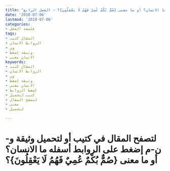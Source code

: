 ```yaml
---
title: "ما الانسان؟ أو ما معنى {صُمٌّ بُكْمٌ عُمِيٌ فَهُمُ لَا يَعْقِلُونَ}؟ – الفصل الرابع"
date: '2018-07-06'
lastmod: '2018-07-06'
categories:
- فلسفة العقل
tags:
- المقال كتيب
- الروابط الانسان
- ون
- وثيقة إضغط
- الانسان معنى
keywords:
- المقال كتيب
- الروابط الانسان
- ون
- وثيقة إضغط
- الانسان معنى
- إضغط الروابط
- كتيب لتحميل
- لتصفح المقال
- معنى
- لتحميل

---
```

# **لتصفح المقال في كتيب أو لتحميل وثيقة و-ن-م إضغط على الروابط أسفله** **ما الانسان؟ أو ما معنى {صُمٌّ بُكْمٌ عُمِيٌ فَهُمُ لَا يَعْقِلُونَ}؟**

###